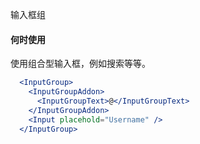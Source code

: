 输入框组

#### 何时使用
使用组合型输入框，例如搜索等等。

````jsx
  <InputGroup>
    <InputGroupAddon>
      <InputGroupText>@</InputGroupText>
    </InputGroupAddon>
    <Input placehold="Username" />
  </InputGroup>
````
